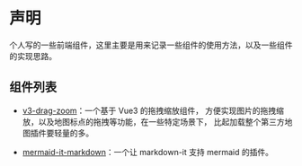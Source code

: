 # 声明

个人写的一些前端组件，这里主要是用来记录一些组件的使用方法，以及一些组件的实现思路。

## 组件列表

- [v3-drag-zoom](./v3-drag-zoom.md)：一个基于 Vue3 的拖拽缩放组件，
方便实现图片的拖拽缩放，以及地图标点的拖拽等功能，在一些特定场景下， 
比起加载整个第三方地图插件要轻量的多。

- [mermaid-it-markdown](./mermaid-it-markdown.md)：一个让 markdown-it 支持 mermaid 的插件。
